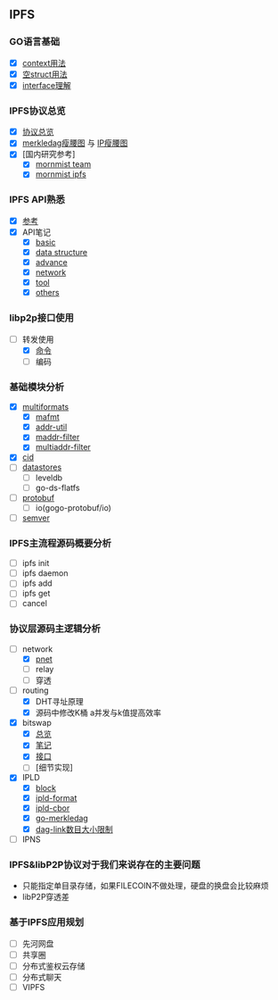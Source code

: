 ## IPFS

### GO语言基础
- [x] [context用法](https://gitlab.com/waynewyang/ipfs/tree/master/go-basic/context)
- [x] [空struct用法](https://gitlab.com/waynewyang/ipfs/tree/master/go-basic/nullstruct)
- [x] [interface理解](https://gitlab.com/waynewyang/ipfs/tree/master/go-basic/interface)

### IPFS协议总览
- [x] [协议总览](https://github.com/ipfs/specs/tree/master/architecture)
- [x] [merkledag瘦腰图](https://github.com/ipfs/specs/blob/master/merkledag/mdag.waist.png) 与 [IP瘦腰图](https://github.com/ipfs/specs/blob/master/merkledag/ip.waist.png)
- [x] [国内研究参考]
	- [x] [mornmist team](https://github.com/mornmist/Newcomer-Guide)
	- [x] [mornmist ipfs](https://github.com/mornmist/IPFS-For-Chinese)

### IPFS API熟悉
- [x] [参考](https://ipfs.docs.apiary.io)
- [x] API笔记
	- [x] [basic](https://gitlab.com/waynewyang/ipfs/blob/master/doc/api/basic.md)
	- [x] [data structure](https://gitlab.com/waynewyang/ipfs/blob/master/doc/api/datastructure.md)
	- [x] [advance](https://gitlab.com/waynewyang/ipfs/blob/master/doc/api/adv.md)
	- [x] [network](https://gitlab.com/waynewyang/ipfs/blob/master/doc/api/net.md)
	- [x] [tool](https://gitlab.com/waynewyang/ipfs/blob/master/doc/api/tool.md)
	- [x] [others](https://gitlab.com/waynewyang/ipfs/blob/master/doc/api/others.md) 

### libp2p接口使用
- [ ] 转发使用
	- [x] [命令](https://gitlab.com/waynewyang/ipfs/blob/master/doc/network.md)
	- [ ] 编码

### 基础模块分析
- [x] [multiformats](https://gitlab.com/waynewyang/ipfs/blob/master/doc/multiformat.md)
	- [x] [mafmt](https://gitlab.com/waynewyang/ipfs/blob/master/multiaddrs/mafmt)
	- [x] [addr-util](https://gitlab.com/waynewyang/ipfs/blob/master/multiaddrs/addr-util)
	- [x] [maddr-filter](https://gitlab.com/waynewyang/ipfs/blob/master/multiaddrs/maddr-filter)
	- [x] [multiaddr-filter](https://gitlab.com/waynewyang/ipfs/blob/master/multiaddrs/multiaddr-filter)
- [x] [cid](https://gitlab.com/waynewyang/ipfs/blob/master/doc/cid.md)
- [ ] [datastores](https://gitlab.com/waynewyang/ipfs/blob/master/doc/datastores.md)
	- [ ] leveldb
	- [ ] go-ds-flatfs
- [ ] [protobuf](https://gitlab.com/waynewyang/ipfs/blob/master/protobuf)
	- [ ] io(gogo-protobuf/io)
- [ ] [semver](https://gitlab.com/waynewyang/ipfs/blob/master/semver)

### IPFS主流程源码概要分析
- [ ] ipfs init
- [ ] ipfs daemon
- [ ] ipfs add
- [ ] ipfs get
- [ ] cancel

### 协议层源码主逻辑分析
- [ ] network
	- [x] [pnet](https://gitlab.com/waynewyang/ipfs/blob/master/go-libp2p-interface-pnet)
	- [ ] relay
	- [ ] 穿透
- [ ] routing
	- [x] DHT寻址原理
	- [x] 源码中修改K桶 a并发与k值提高效率
- [x] bitswap
	- [x] [总览](https://github.com/ipfs/specs/tree/master/bitswap)
	- [x] [笔记](https://gitlab.com/waynewyang/ipfs/tree/master/ipld/bitswap/bitswap)
	- [x] [接口](https://gitlab.com/waynewyang/ipfs/tree/master/ipld/bitswap/exchange)
	- [ ] [细节实现] 
- [x] IPLD
	- [x] [block](https://gitlab.com/waynewyang/ipfs/tree/master/ipld/block)
	- [x] [ipld-format](https://gitlab.com/waynewyang/ipfs/tree/master/ipld/ipld-format)
	- [x] [ipld-cbor](https://gitlab.com/waynewyang/ipfs/tree/master/ipld/ipld-cbor)
	- [x] [go-merkledag](https://gitlab.com/waynewyang/ipfs/tree/master/ipld/go-merkledag)
	- [x] [dag-link数目大小限制](https://gitlab.com/waynewyang/ipfs/tree/master/ipld/dag-link数目大小限制)
- [ ] IPNS

### IPFS&libP2P协议对于我们来说存在的主要问题
- 只能指定单目录存储，如果FILECOIN不做处理，硬盘的换盘会比较麻烦
- libP2P穿透差

### 基于IPFS应用规划
- [ ] 先河网盘
- [ ] 共享圈
- [ ] 分布式鉴权云存储
- [ ] 分布式聊天
- [ ] VIPFS
